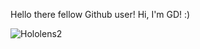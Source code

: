 Hello there fellow Github user!
Hi, I'm GD! :)

<!---
Sudo-GDev/Sudo-GDev is a ✨ special ✨ repository because its `README.md` (this file) appears on your GitHub profile.
You can click the Preview link to take a look at your changes.
--->


![Hololens2](https://user-images.githubusercontent.com/76806565/195430565-54b16a51-b0d9-464e-9efa-d21cb6beef2b.png)
